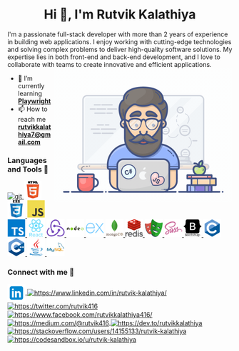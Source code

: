 <h1 align="center">Hi 👋, I'm Rutvik Kalathiya</h1>
I'm a passionate full-stack developer with more than 2 years of experience in building web applications. I enjoy working with cutting-edge technologies and solving complex problems to deliver high-quality software solutions. My expertise lies in both front-end and back-end development, and I love to collaborate with teams to create innovative and efficient applications.
<img align="right" alt="Coding" width="400" src="https://github.com/rutvik-kalathiya/rutvik-kalathiya/blob/main/programmer.gif" />

- 🌱 I’m currently learning [**Playwright**](https://playwright.dev/)
- 📫 How to reach me **rutvikkalathiya7@gmail.com**

<h3 align="left">Languages and Tools 🧰</h3>
<p align="left">
  <a href="https://git-scm.com/" target="_blank" rel="noreferrer"> 
    <img src="https://www.vectorlogo.zone/logos/git-scm/git-scm-icon.svg" alt="git" width="40" height="40"/> 
  </a>
  <a href="https://www.w3.org/html/" target="_blank" rel="noreferrer">
    <img src="https://raw.githubusercontent.com/devicons/devicon/master/icons/html5/html5-original-wordmark.svg" alt="html5" width="40" height="40" />
  </a>
  <a href="https://www.w3schools.com/css/" target="_blank" rel="noreferrer">
    <img src="https://raw.githubusercontent.com/devicons/devicon/master/icons/css3/css3-original-wordmark.svg" alt="css3" width="40" height="40" />
  </a>
  <a href="https://developer.mozilla.org/en-US/docs/Web/JavaScript" target="_blank" rel="noreferrer">
    <img src="https://raw.githubusercontent.com/devicons/devicon/master/icons/javascript/javascript-original.svg" alt="javascript" width="40" height="40" />
  </a>
  <a href="https://www.typescriptlang.org/" target="_blank" rel="noreferrer">
    <img src="https://raw.githubusercontent.com/devicons/devicon/master/icons/typescript/typescript-original.svg" alt="typescript" width="40" height="40" />
  </a>
  <a href="https://reactjs.org/" target="_blank" rel="noreferrer">
    <img src="https://raw.githubusercontent.com/devicons/devicon/master/icons/react/react-original-wordmark.svg" alt="react" width="40" height="40" />
  </a>
  <a href="https://redux.js.org" target="_blank" rel="noreferrer">
    <img src="https://raw.githubusercontent.com/devicons/devicon/master/icons/redux/redux-original.svg" alt="redux" width="40" height="40" />
  </a>
  <a href="https://nodejs.org" target="_blank" rel="noreferrer">
    <img src="https://raw.githubusercontent.com/devicons/devicon/master/icons/nodejs/nodejs-original-wordmark.svg" alt="nodejs" width="40" height="40" />
  </a>
  <a href="https://expressjs.com" target="_blank" rel="noreferrer">
    <img src="https://github.com/rutvik-kalathiya/rutvik-kalathiya/blob/main/express-color.svg" alt="express" width="40" height="40" />
  </a>
  <a href="https://www.mongodb.com/" target="_blank" rel="noreferrer">
    <img src="https://raw.githubusercontent.com/devicons/devicon/master/icons/mongodb/mongodb-original-wordmark.svg" alt="mongodb" width="40" height="40" />
  </a>
  <a href="https://redis.io" target="_blank" rel="noreferrer">
    <img src="https://raw.githubusercontent.com/devicons/devicon/master/icons/redis/redis-original-wordmark.svg" alt="redis" width="40" height="40" />
  </a>
  <a href="https://playwright.dev/" target="_blank" rel="noreferrer">
    <img src="https://github.com/rutvik-kalathiya/rutvik-kalathiya/blob/main/playwright.svg" alt="playwright" width="40" height="40" />
  </a>
   <a href="https://sass-lang.com" target="_blank" rel="noreferrer">
    <img src="https://raw.githubusercontent.com/devicons/devicon/master/icons/sass/sass-original.svg" alt="sass" width="40" height="40" />
  </a>
  
  <a href="https://getbootstrap.com" target="_blank" rel="noreferrer">
    <img src="https://raw.githubusercontent.com/devicons/devicon/master/icons/bootstrap/bootstrap-plain-wordmark.svg" alt="bootstrap" width="40" height="40" />
  </a>
  <a href="https://www.cprogramming.com/" target="_blank" rel="noreferrer">
    <img src="https://raw.githubusercontent.com/devicons/devicon/master/icons/c/c-original.svg" alt="c" width="40" height="40" />
  </a>
  <a href="https://www.w3schools.com/cpp/" target="_blank" rel="noreferrer">
    <img src="https://raw.githubusercontent.com/devicons/devicon/master/icons/cplusplus/cplusplus-original.svg" alt="cplusplus" width="40" height="40" />
  </a>
  <a href="https://www.java.com" target="_blank" rel="noreferrer">
    <img src="https://raw.githubusercontent.com/devicons/devicon/master/icons/java/java-original.svg" alt="java" width="40" height="40" />
  </a>
  <a href="https://www.mysql.com/" target="_blank" rel="noreferrer">
    <img src="https://raw.githubusercontent.com/devicons/devicon/master/icons/mysql/mysql-original-wordmark.svg" alt="mysql" width="40" height="40" />
  </a>
</p>
<h3 align="left">Connect with me 💬</h3>
<p align="left">
  <a href="https://www.linkedin.com/in/rutvik-kalathiya/" target="blank">
    <img align="center" src="https://github.com/rutvik-kalathiya/rutvik-kalathiya/blob/main/linkedin.png" alt="https://www.linkedin.com/in/rutvik-kalathiya/" height="40"/>
  <a href="https://www.xing.com/profile/Rutvik_Kalathiya/" target="blank">
    <img align="center" src="https://img.icons8.com/color/2x/xing.png" alt="https://www.linkedin.com/in/rutvik-kalathiya/" height='40'/>
  </a>
  <a href="https://twitter.com/rutvik416" target="blank">
    <img align="center" src="https://raw.githubusercontent.com/rahuldkjain/github-profile-readme-generator/master/src/images/icons/Social/twitter.svg" alt="https://twitter.com/rutvik416" height="40" width="35" />
  </a>
  <a href="https://www.facebook.com/rutvikkalathiya416/" target="blank">
    <img align="center" src="https://raw.githubusercontent.com/rahuldkjain/github-profile-readme-generator/master/src/images/icons/Social/facebook.svg" alt="https://www.facebook.com/rutvikkalathiya416/" height="30" width="40" /></a>
  <a href="https://medium.com/@rutvik416" target="blank">
    <img align="center" src="https://raw.githubusercontent.com/rahuldkjain/github-profile-readme-generator/master/src/images/icons/Social/medium.svg" alt="https://medium.com/@rutvik416" height="30" width="40" />
  <a href="https://dev.to/rutvikkalathiya" target="blank">
    <img align="center" src="https://raw.githubusercontent.com/rahuldkjain/github-profile-readme-generator/master/src/images/icons/Social/devto.svg" alt="https://dev.to/rutvikkalathiya" height="30" width="30" />
  </a>
  <a href="https://stackoverflow.com/users/https://stackoverflow.com/users/14155133/rutvik-kalathiya" target="blank">
    <img align="center" src="https://raw.githubusercontent.com/rahuldkjain/github-profile-readme-generator/master/src/images/icons/Social/stack-overflow.svg" alt="https://stackoverflow.com/users/14155133/rutvik-kalathiya" height="30" width="40" />
  </a>
  <a href="https://codesandbox.io/u/rutvik-kalathiya" target="blank">
    <img align="center" src="https://raw.githubusercontent.com/rahuldkjain/github-profile-readme-generator/master/src/images/icons/Social/codesandbox.svg" alt="https://codesandbox.io/u/rutvik-kalathiya" height="30" width="40" />
  </a>
  </a>
</p>
